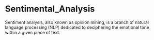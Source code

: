 # Sentimental_Analysis
Sentiment analysis, also known as opinion mining, is a branch of natural language processing (NLP) dedicated to deciphering the emotional tone within a given piece of text. 
